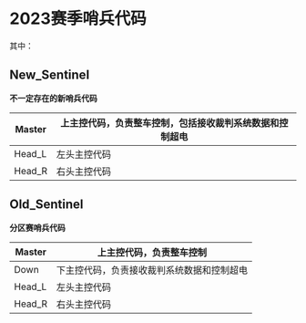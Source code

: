 # 2023赛季哨兵代码


其中：


## New_Sentinel


**不一定存在的新哨兵代码**

| Master | 上主控代码，负责整车控制，包括接收裁判系统数据和控制超电 |
|---|---|
| Head_L | 左头主控代码 | 
| Head_R | 右头主控代码 | 



## Old_Sentinel


**分区赛哨兵代码**


| Master | 上主控代码，负责整车控制 |
|---|---|
| Down | 下主控代码，负责接收裁判系统数据和控制超电 | 
| Head_L | 左头主控代码 | 
| Head_R | 右头主控代码 | 




